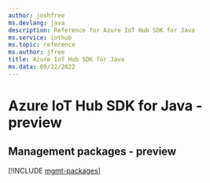 ```yaml
---
author: joshfree
ms.devlang: java
description: Reference for Azure IoT Hub SDK for Java
ms.service: iothub
ms.topic: reference
ms.author: jfree
title: Azure IoT Hub SDK for Java
ms.data: 09/22/2022
---
```

# Azure IoT Hub SDK for Java - preview

## Management packages - preview
[!INCLUDE [mgmt-packages](iot-hub-mgmt-index.md)]